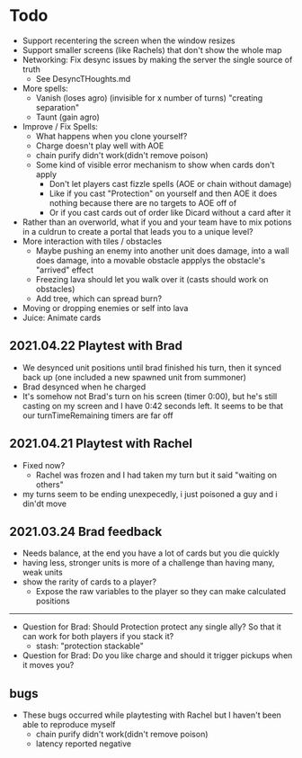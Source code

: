 # Todo
- Support recentering the screen when the window resizes
- Support smaller screens (like Rachels) that don't show the whole map
- Networking: Fix desync issues by making the server the single source of truth
  - See DesyncTHoughts.md
- More spells:
  - Vanish (loses agro) (invisible for x number of turns) "creating separation"
  - Taunt (gain agro)
- Improve / Fix Spells:
  - What happens when you clone yourself?
  - Charge doesn't play well with AOE
  - chain purify didn't work(didn't remove poison)
  - Some kind of visible error mechanism to show when cards don't apply
    - Don't let players cast fizzle spells (AOE or chain without damage)
    - Like if you cast "Protection" on yourself and then AOE it does nothing because there are no targets to AOE off of
    - Or if you cast cards out of order like Dicard without a card after it
- Rather than an overworld, what if you and your team have to mix potions in a culdrun to create a portal that leads you to a unique level?
- More interaction with tiles / obstacles
  - Maybe pushing an enemy into another unit does damage, into a wall does damage, into a movable obstacle appplys the obstacle's "arrived" effect
  - Freezing lava should let you walk over it (casts should work on obstacles)
  - Add tree, which can spread burn?
- Moving or dropping enemies or self into lava
- Juice: Animate cards


## 2021.04.22 Playtest with Brad

- We desynced unit positions until brad finished his turn, then it synced back up (one included a new spawned unit from summoner)
- Brad desynced when he charged
- It's somehow not Brad's turn on his screen (timer 0:00), but he's still casting on my screen and I have 0:42 seconds left. It seems to be that our turnTimeRemaining timers are far off

## 2021.04.21 Playtest with Rachel

- Fixed now?
  - Rachel was frozen and I had taken my turn but it said "waiting on others"
- my turns seem to be ending unexpecedly, i just poisoned a guy and i din'dt move

## 2021.03.24 Brad feedback
  - Needs balance, at the end you have a lot of cards but you die quickly
  - having less, stronger units is more of a challenge than having many, weak units
  - show the rarity of cards to a player?
    - Expose the raw variables to the player so they can make calculated positions
---


- Question for Brad: Should Protection protect any single ally? So that it can work for both players if you stack it?
  - stash: "protection stackable"
- Question for Brad: Do you like charge and should it trigger pickups when it moves you?

## bugs

- These bugs occurred while playtesting with Rachel but I haven't been able to reproduce myself
  - chain purify didn't work(didn't remove poison)
  - latency reported negative
